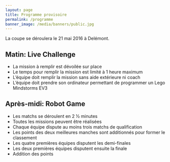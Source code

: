 ```yaml
---
layout: page
title: Programme provisoire
permalink: /programme
banner_image: /media/banners/public.jpg
---
```


La coupe se déroulera le 21 mai 2016 à Delémont.

## Matin:  Live Challenge

- La mission à remplir est dévoilée sur place
- Le temps pour remplir la mission est limité à 1 heure maximum
- L’équipe doit remplir la mission sans aide extérieure ni coach
- L’équipe doit prendre son ordinateur permettant de programmer un Lego Mindstorms EV3

## Après-midi: Robot Game

- Les matchs se déroulent en 2 ½ minutes
- Toutes les missions peuvent être réalisées
- Chaque équipe dispute au moins trois matchs de qualification
- Les points des deux meilleures manches sont additionnés pour former le classement
- Les quatre premières équipes disputent les demi-finales
- Les deux premières équipes disputent ensuite la finale
- Addition des points
